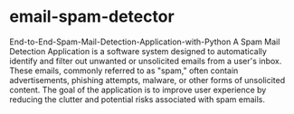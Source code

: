 # email-spam-detector
End-to-End-Spam-Mail-Detection-Application-with-Python
A Spam Mail Detection Application is a software system designed to automatically identify and filter out unwanted or unsolicited emails from a user's inbox. These emails, commonly referred to as "spam," often contain advertisements, phishing attempts, malware, or other forms of unsolicited content. The goal of the application is to improve user experience by reducing the clutter and potential risks associated with spam emails.
